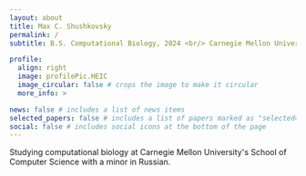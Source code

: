 ```yaml
---
layout: about
title: Max C. Shushkovsky
permalink: /
subtitle: B.S. Computational Biology, 2024 <br/> Carnegie Mellon University

profile:
  align: right
  image: profilePic.HEIC
  image_circular: false # crops the image to make it circular
  more_info: >

news: false # includes a list of news items
selected_papers: false # includes a list of papers marked as "selected={true}"
social: false # includes social icons at the bottom of the page
---
```


Studying computational biology at Carnegie Mellon University's School of Computer Science with a minor in Russian.

